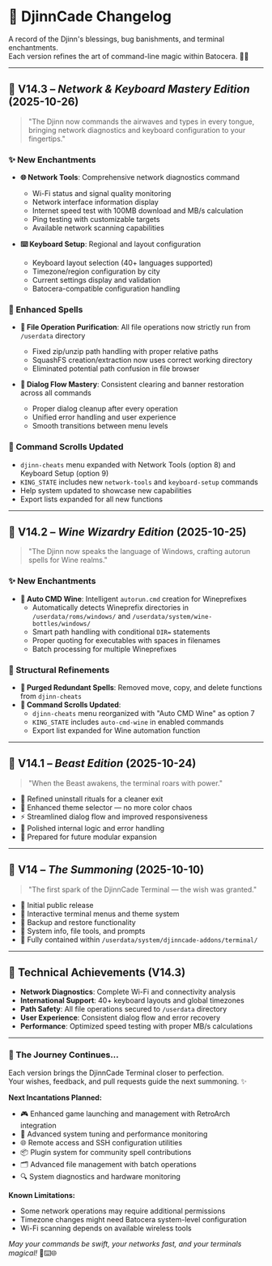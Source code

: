 # 🧾 DjinnCade Changelog

A record of the Djinn's blessings, bug banishments, and terminal enchantments.  
Each version refines the art of command-line magic within Batocera. 🧞‍♂️  

---

## 🐉 V14.3 – *Network & Keyboard Mastery Edition* (2025-10-26)

> "The Djinn now commands the airwaves and types in every tongue, bringing network diagnostics and keyboard configuration to your fingertips."

### ✨ New Enchantments
- **🌐 Network Tools**: Comprehensive network diagnostics command
  - Wi-Fi status and signal quality monitoring
  - Network interface information display
  - Internet speed test with 100MB download and MB/s calculation
  - Ping testing with customizable targets
  - Available network scanning capabilities

- **⌨️ Keyboard Setup**: Regional and layout configuration
  - Keyboard layout selection (40+ languages supported)
  - Timezone/region configuration by city
  - Current settings display and validation
  - Batocera-compatible configuration handling

### 🔧 Enhanced Spells
- **🧹 File Operation Purification**: All file operations now strictly run from `/userdata` directory
  - Fixed zip/unzip path handling with proper relative paths
  - SquashFS creation/extraction now uses correct working directory
  - Eliminated potential path confusion in file browser

- **🎯 Dialog Flow Mastery**: Consistent clearing and banner restoration across all commands
  - Proper dialog cleanup after every operation
  - Unified error handling and user experience
  - Smooth transitions between menu levels

### 📜 Command Scrolls Updated
- `djinn-cheats` menu expanded with Network Tools (option 8) and Keyboard Setup (option 9)
- `KING_STATE` includes new `network-tools` and `keyboard-setup` commands
- Help system updated to showcase new capabilities
- Export lists expanded for all new functions

---

## 🐉 V14.2 – *Wine Wizardry Edition* (2025-10-25)

> "The Djinn now speaks the language of Windows, crafting autorun spells for Wine realms."

### ✨ New Enchantments
- **🧩 Auto CMD Wine**: Intelligent `autorun.cmd` creation for Wineprefixes
  - Automatically detects Wineprefix directories in `/userdata/roms/windows/` and `/userdata/system/wine-bottles/windows/`
  - Smart path handling with conditional `DIR=` statements
  - Proper quoting for executables with spaces in filenames
  - Batch processing for multiple Wineprefixes

### 🔧 Structural Refinements  
- **🧹 Purged Redundant Spells**: Removed move, copy, and delete functions from `djinn-cheats`
- **📜 Command Scrolls Updated**: 
  - `djinn-cheats` menu reorganized with "Auto CMD Wine" as option 7
  - `KING_STATE` includes `auto-cmd-wine` in enabled commands
  - Export list expanded for Wine automation function

---

## 🐉 V14.1 – *Beast Edition* (2025-10-24)

> "When the Beast awakens, the terminal roars with power."

- 🧹 Refined uninstall rituals for a cleaner exit  
- 🎨 Enhanced theme selector — no more color chaos  
- ⚡ Streamlined dialog flow and improved responsiveness  
- 🧠 Polished internal logic and error handling  
- 🧾 Prepared for future modular expansion  

---

## 🔮 V14 – *The Summoning* (2025-10-10)

> "The first spark of the DjinnCade Terminal — the wish was granted."

- 🌟 Initial public release  
- 🧭 Interactive terminal menus and theme system  
- 💾 Backup and restore functionality  
- 🧠 System info, file tools, and prompts  
- 🧞 Fully contained within `/userdata/system/djinncade-addons/terminal/`

---

## 🎯 Technical Achievements (V14.3)
- **Network Diagnostics**: Complete Wi-Fi and connectivity analysis
- **International Support**: 40+ keyboard layouts and global timezones  
- **Path Safety**: All file operations secured to `/userdata` directory
- **User Experience**: Consistent dialog flow and error recovery
- **Performance**: Optimized speed testing with proper MB/s calculations

---

### 🧞 The Journey Continues...
Each version brings the DjinnCade Terminal closer to perfection.  
Your wishes, feedback, and pull requests guide the next summoning. ✨

**Next Incantations Planned:**
- 🎮 Enhanced game launching and management with RetroArch integration
- 🔧 Advanced system tuning and performance monitoring  
- 🌐 Remote access and SSH configuration utilities
- 📦 Plugin system for community spell contributions
- 🗂️ Advanced file management with batch operations
- 🔍 System diagnostics and hardware monitoring

**Known Limitations:**
- Some network operations may require additional permissions
- Timezone changes might need Batocera system-level configuration
- Wi-Fi scanning depends on available wireless tools

*May your commands be swift, your networks fast, and your terminals magical!* 🔮⌨️🌐
